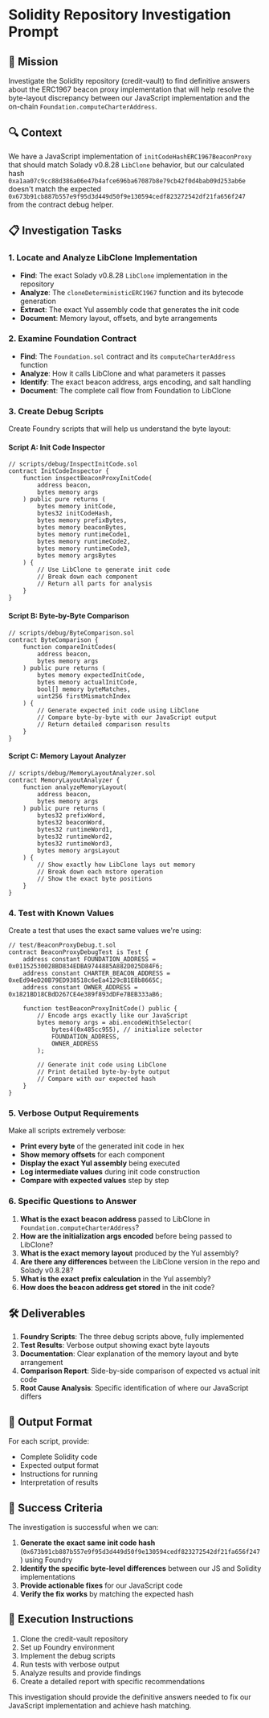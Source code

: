 # Solidity Repository Investigation Prompt

## 🎯 Mission
Investigate the Solidity repository (credit-vault) to find definitive answers about the ERC1967 beacon proxy implementation that will help resolve the byte-layout discrepancy between our JavaScript implementation and the on-chain `Foundation.computeCharterAddress`.

## 🔍 Context
We have a JavaScript implementation of `initCodeHashERC1967BeaconProxy` that should match Solady v0.8.28 `LibClone` behavior, but our calculated hash `0xa1aa07c9cc88d386a06e47b4afce696ba67087b8e79cb42f0d4bab09d253ab6e` doesn't match the expected `0x673b91cb887b557e9f95d3d449d50f9e130594cedf823272542df21fa656f247` from the contract debug helper.

## 📋 Investigation Tasks

### 1. Locate and Analyze LibClone Implementation
- **Find**: The exact Solady v0.8.28 `LibClone` implementation in the repository
- **Analyze**: The `cloneDeterministicERC1967` function and its bytecode generation
- **Extract**: The exact Yul assembly code that generates the init code
- **Document**: Memory layout, offsets, and byte arrangements

### 2. Examine Foundation Contract
- **Find**: The `Foundation.sol` contract and its `computeCharterAddress` function
- **Analyze**: How it calls LibClone and what parameters it passes
- **Identify**: The exact beacon address, args encoding, and salt handling
- **Document**: The complete call flow from Foundation to LibClone

### 3. Create Debug Scripts
Create Foundry scripts that will help us understand the byte layout:

#### Script A: Init Code Inspector
```solidity
// scripts/debug/InspectInitCode.sol
contract InitCodeInspector {
    function inspectBeaconProxyInitCode(
        address beacon,
        bytes memory args
    ) public pure returns (
        bytes memory initCode,
        bytes32 initCodeHash,
        bytes memory prefixBytes,
        bytes memory beaconBytes,
        bytes memory runtimeCode1,
        bytes memory runtimeCode2,
        bytes memory runtimeCode3,
        bytes memory argsBytes
    ) {
        // Use LibClone to generate init code
        // Break down each component
        // Return all parts for analysis
    }
}
```

#### Script B: Byte-by-Byte Comparison
```solidity
// scripts/debug/ByteComparison.sol
contract ByteComparison {
    function compareInitCodes(
        address beacon,
        bytes memory args
    ) public pure returns (
        bytes memory expectedInitCode,
        bytes memory actualInitCode,
        bool[] memory byteMatches,
        uint256 firstMismatchIndex
    ) {
        // Generate expected init code using LibClone
        // Compare byte-by-byte with our JavaScript output
        // Return detailed comparison results
    }
}
```

#### Script C: Memory Layout Analyzer
```solidity
// scripts/debug/MemoryLayoutAnalyzer.sol
contract MemoryLayoutAnalyzer {
    function analyzeMemoryLayout(
        address beacon,
        bytes memory args
    ) public pure returns (
        bytes32 prefixWord,
        bytes32 beaconWord,
        bytes32 runtimeWord1,
        bytes32 runtimeWord2,
        bytes32 runtimeWord3,
        bytes memory argsLayout
    ) {
        // Show exactly how LibClone lays out memory
        // Break down each mstore operation
        // Show the exact byte positions
    }
}
```

### 4. Test with Known Values
Create a test that uses the exact same values we're using:

```solidity
// test/BeaconProxyDebug.t.sol
contract BeaconProxyDebugTest is Test {
    address constant FOUNDATION_ADDRESS = 0x01152530028BD834EDBA9744885A882D025D84F6;
    address constant CHARTER_BEACON_ADDRESS = 0xeEd94eD20B79ED938518c6eEa4129cB1E8b8665C;
    address constant OWNER_ADDRESS = 0x1821BD18CBdD267CE4e389f893dDFe7BEB333aB6;
    
    function testBeaconProxyInitCode() public {
        // Encode args exactly like our JavaScript
        bytes memory args = abi.encodeWithSelector(
            bytes4(0x485cc955), // initialize selector
            FOUNDATION_ADDRESS,
            OWNER_ADDRESS
        );
        
        // Generate init code using LibClone
        // Print detailed byte-by-byte output
        // Compare with our expected hash
    }
}
```

### 5. Verbose Output Requirements
Make all scripts extremely verbose:

- **Print every byte** of the generated init code in hex
- **Show memory offsets** for each component
- **Display the exact Yul assembly** being executed
- **Log intermediate values** during init code construction
- **Compare with expected values** step by step

### 6. Specific Questions to Answer

1. **What is the exact beacon address** passed to LibClone in `Foundation.computeCharterAddress`?
2. **How are the initialization args encoded** before being passed to LibClone?
3. **What is the exact memory layout** produced by the Yul assembly?
4. **Are there any differences** between the LibClone version in the repo and Solady v0.8.28?
5. **What is the exact prefix calculation** in the Yul assembly?
6. **How does the beacon address get stored** in the init code?

## 🛠️ Deliverables

1. **Foundry Scripts**: The three debug scripts above, fully implemented
2. **Test Results**: Verbose output showing exact byte layouts
3. **Documentation**: Clear explanation of the memory layout and byte arrangement
4. **Comparison Report**: Side-by-side comparison of expected vs actual init code
5. **Root Cause Analysis**: Specific identification of where our JavaScript differs

## 📝 Output Format

For each script, provide:
- Complete Solidity code
- Expected output format
- Instructions for running
- Interpretation of results

## 🎯 Success Criteria

The investigation is successful when we can:
1. **Generate the exact same init code hash** (`0x673b91cb887b557e9f95d3d449d50f9e130594cedf823272542df21fa656f247`) using Foundry
2. **Identify the specific byte-level differences** between our JS and Solidity implementations
3. **Provide actionable fixes** for our JavaScript code
4. **Verify the fix works** by matching the expected hash

## 🚀 Execution Instructions

1. Clone the credit-vault repository
2. Set up Foundry environment
3. Implement the debug scripts
4. Run tests with verbose output
5. Analyze results and provide findings
6. Create a detailed report with specific recommendations

This investigation should provide the definitive answers needed to fix our JavaScript implementation and achieve hash matching.
